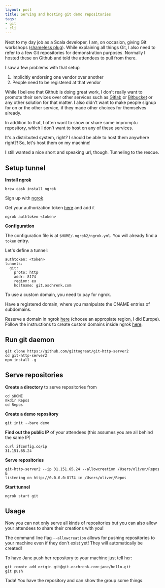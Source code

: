 ```yaml
---
layout: post
title: Serving and hosting git demo repositories
tags:
- git
- cli
---
```


Next to my day job as a Scala developer, I am, on occasion, giving Git workshops ([shameless plug](https://gittogreat.nl)). While explaining all things Git, I also need to refer to a few Git repositories for demonstration purposes. Normally I hosted these on Github and told the attendees to pull from there.

I saw a few problems with that setup

1. Implicitly endorsing one vendor over another
2. People need to be registered at that vendor

While I believe that Github is doing great work, I don't really want to promote their services over other services such as [Gitlab](https://gitlab.com) or [Bitbucket](https://bitbucket.org) or any other solution for that matter.  I also didn't want to make people signup for on or the other service, if they made other choices for themselves already.

In addition to that, I often want to show or share some impromptu repository, which I don't want to host on any of these services.

It's a distributed system, right? I should be able to host them anywhere right?! So, let's host them on my machine!

I still wanted a nice short and speaking url, though. Tunneling to the rescue.

##  Setup tunnel

**Install [ngrok](https://ngrok.com/)**

```shell
brew cask install ngrok
```

Sign up with [ngrok](https://dashboard.ngrok.com/user/signup)

Get your authorization token [here](https://dashboard.ngrok.com/auth) and add it

```shell
ngrok authtoken <token>
```

**Configuration**

The configuration file is at `$HOME/.ngrok2/ngrok.yml`. You will already find a `token` entry.

Let's define a tunnel:

```
authtoken: <token>
tunnels:
  git:
    proto: http
    addr: 8174
    region: eu
    hostname: git.oschrenk.com
```

To use a custom domain, you need to pay for ngrok.

Have a registered domain, where you manipulate the CNAME entries of subdomains.

Reserve a domain in ngrok [here](https://dashboard.ngrok.com/reserved) (choose an appropiate region, I did Europe). Follow the instructions to create custom domains inside ngrok [here](https://ngrok.com/docs#custom-domains).

## Run git daemon

```shell
git clone https://github.com/gittogreat/git-http-server2
cd git-http-server2
npm install -g
```

## Serve repositories

**Create a directory** to serve repositories from

```shell
cd $HOME
mkdir Repos
cd Repos
```

**Create a demo repository**

```
git init --bare demo
```

**Find out the public IP** of your attendees (this assumes you are all behind the same IP)

```shell
curl ifconfig.co/ip
31.151.65.24
```

**Serve repositories**

```shell
git-http-server2 --ip 31.151.65.24 --allowcreation /Users/oliver/Repos &
listening on http://0.0.0.0:8174 in /Users/oliver/Repos
```

**Start tunnel**

```shell
ngrok start git
```

## Usage

Now you can not only serve all kinds of repositories but you can also allow your attendees to share their creations with you!

The command line flag `--allowcreation` allows for pushing repositories to your machine even if they don't exist yet! They will automatically be created!

To have Jane push her repository to your machine just tell her:

```shell
git remote add origin git@git.oschrenk.com:jane/hello.git
git push
```

Tada! You have the repository and can show the group some things



